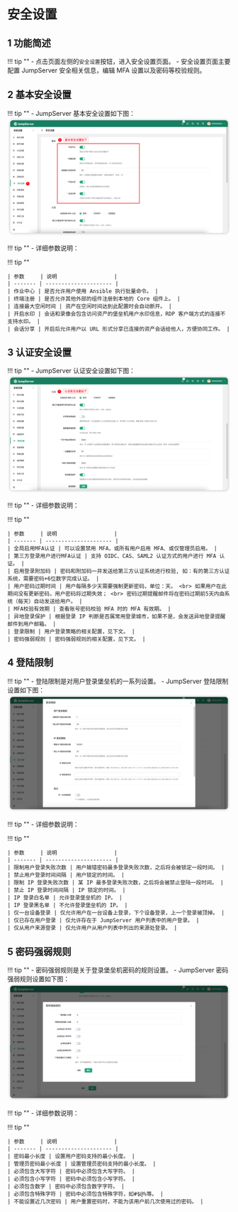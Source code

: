 # 安全设置
## 1 功能简述
!!! tip ""
    - 点击页面左侧的`安全设置`按钮，进入安全设置页面。
    - 安全设置页面主要配置 JumpServer 安全相关信息，编辑 MFA 设置以及密码等校验规则。

## 2 基本安全设置
!!! tip ""
    - JumpServer 基本安全设置如下图：
![security01](../../img/security01.png)

!!! tip ""
    - 详细参数说明：

!!! tip ""

    | 参数     | 说明                  |
    | ------- | --------------------- |
    | 作业中心 | 是否允许用户使用 Ansible 执行批量命令。 |
    | 终端注册 | 是否允许其他外部的组件注册到本地的 Core 组件上。 |
    | 连接最大空闲时间 | 资产在空闲时间达到此配置时会自动断开。 |
    | 开启水印 | 会话和录像会包含访问资产的堡垒机用户水印信息，RDP 客户端方式的连接不支持水印。 |
    | 会话分享 | 开启后允许用户以 URL 形式分享已连接的资产会话给他人，方便协同工作。 |

## 3 认证安全设置
!!! tip ""
    - JumpServer 认证安全设置如下图：
![security02](../../img/security02.png)

!!! tip ""
    - 详细参数说明：

!!! tip ""

    | 参数     | 说明                  |
    | ------- | --------------------- |
    | 全局启用MFA认证 | 可以设置禁用 MFA，或所有用户启用 MFA、或仅管理员启用。 |
    | 第三方登录用户进行MFA认证 | 支持 OIDC、CAS、SAML2 认证方式的用户进行 MFA 认证。 |
    | 启用登录附加码 | 密码和附加码一并发送给第三方认证系统进行校验, 如：有的第三方认证系统，需要密码+6位数字完成认证。 |
    | 用户密码过期时间 | 用户每隔多少天需要强制更新密码，单位：天。 <br> 如果用户在此期间没有更新密码，用户密码将过期失效； <br> 密码过期提醒邮件将在密码过期前5天内由系统（每天）自动发送给用户。 |
    | MFA校验有效期 | 查看账号密码校验 MFA 时的 MFA 有效期。 |
    | 异地登录保护 | 根据登录 IP 判断是否属常用登录城市，如果不是，会发送异地登录提醒邮件到用户邮箱。 |
    | 登录限制 | 用户登录策略的相关配置，见下文。 |
    | 密码强弱规则 | 密码强弱规则的相关配置，见下文。 |

## 4 登陆限制
!!! tip ""
    - 登陆限制是对用户登录堡垒机的一系列设置。
    - JumpServer 登陆限制设置如下图：
![security03](../../img/security03.png)

!!! tip ""
    - 详细参数说明：

!!! tip ""

    | 参数     | 说明                  |
    | ------- | --------------------- |
    | 限制用户登录失败次数 | 用户输错密码最多登录失败次数，之后将会被锁定一段时间。 |
    | 禁止用户登录时间间隔 | 用户锁定的时间。 |
    | 限制 IP 登录失败次数 | 某 IP 最多登录失败次数，之后将会被禁止登陆一段时间。 |
    | 禁止 IP 登录时间间隔 | IP 锁定的时间。 |
    | IP 登录白名单 | 允许登录堡垒机的 IP。 |
    | IP 登录黑名单 | 不允许登录堡垒机的 IP。 |
    | 仅一台设备登录 | 仅允许用户在一台设备上登录，下个设备登录，上一个登录被顶掉。 |
    | 仅已存在用户登录 | 仅允许存在于 JumpServer 用户列表中的用户登录。 |
    | 仅从用户来源登录 | 仅允许用户从用户列表中列出的来源处登录。 |

## 5 密码强弱规则
!!! tip ""
    - 密码强弱规则是关于登录堡垒机密码的规则设置。
    - JumpServer 密码强弱规则设置如下图：
![security04](../../img/security04.png)

!!! tip ""
    - 详细参数说明：

!!! tip ""

    | 参数     | 说明                  |
    | ------- | --------------------- |
    | 密码最小长度 | 设置用户密码支持的最小长度。 |
    | 管理员密码最小长度 | 设置管理员密码支持的最小长度。 |
    | 必须包含大写字符 | 密码中必须包含大写字符。 |
    | 必须包含小写字符 | 密码中必须包含小写字符。 |
    | 必须包含数字 | 密码中必须包含数字字符。 |
    | 必须包含特殊字符 | 密码中必须包含特殊字符，如#$@%等。 |
    | 不能设置近几次密码 | 用户重置密码时，不能为该用户前几次使用过的密码。 |


